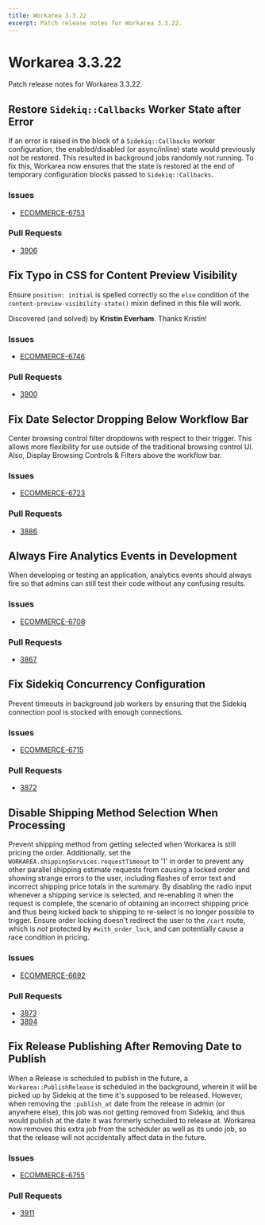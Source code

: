 ```yaml
---
title: Workarea 3.3.22
excerpt: Patch release notes for Workarea 3.3.22.
---
```


# Workarea 3.3.22

Patch release notes for Workarea 3.3.22.

## Restore `Sidekiq::Callbacks` Worker State after Error

If an error is raised in the block of a `Sidekiq::Callbacks` worker
configuration, the enabled/disabled (or async/inline) state would previously
not be restored. This resulted in background jobs randomly not running.
To fix this, Workarea now ensures that the state is restored at the end
of temporary configuration blocks passed to `Sidekiq::Callbacks`.

### Issues

- [ECOMMERCE-6753](https://jira.tools.weblinc.com/browse/ECOMMERCE-6753)

### Pull Requests

- [3906](https://stash.tools.weblinc.com/projects/WL/repos/workarea/pull-requests/3906/overview)

## Fix Typo in CSS for Content Preview Visibility

Ensure `position: initial` is spelled correctly so the `else` condition
of the `content-preview-visibility-state()` mixin defined in this file
will work.

Discovered (and solved) by **Kristin Everham**. Thanks Kristin!

### Issues

- [ECOMMERCE-6746](https://jira.tools.weblinc.com/browse/ECOMMERCE-6746)

### Pull Requests

- [3900](https://stash.tools.weblinc.com/projects/WL/repos/workarea/pull-requests/3900/overview)

## Fix Date Selector Dropping Below Workflow Bar

Center browsing control filter dropdowns with respect to their trigger.
This allows more flexibility for use outside of the traditional browsing
control UI. Also, Display Browsing Controls & Filters above the workflow
bar.

### Issues

- [ECOMMERCE-6723](https://jira.tools.weblinc.com/browse/ECOMMERCE-6723)

### Pull Requests

- [3886](https://stash.tools.weblinc.com/projects/WL/repos/workarea/pull-requests/3886/overview)

## Always Fire Analytics Events in Development

When developing or testing an application, analytics events should
always fire so that admins can still test their code without any
confusing results.

### Issues

- [ECOMMERCE-6708](https://jira.tools.weblinc.com/browse/ECOMMERCE-6708)

### Pull Requests

- [3867](https://stash.tools.weblinc.com/projects/WL/repos/workarea/pull-requests/3867/overview)

## Fix Sidekiq Concurrency Configuration

Prevent timeouts in background job workers by ensuring that the Sidekiq
connection pool is stocked with enough connections.

### Issues

- [ECOMMERCE-6715](https://jira.tools.weblinc.com/browse/ECOMMERCE-6715)

### Pull Requests

- [3872](https://stash.tools.weblinc.com/projects/WL/repos/workarea/pull-requests/3872/overview)

## Disable Shipping Method Selection When Processing

Prevent shipping method from getting selected when Workarea is still
pricing the order. Additionally, set the `WORKAREA.shippingServices.requestTimeout`
to '1' in order to prevent any other parallel shipping estimate requests from
causing a locked order and showing strange errors to the user, including
flashes of error text and incorrect shipping price totals in the
summary. By disabling the radio input whenever a shipping service is
selected, and re-enabling it when the request is complete, the scenario
of obtaining an incorrect shipping price and thus being kicked back to
shipping to re-select is no longer possible to trigger. Ensure order locking
doesn't redirect the user to the `/cart` route, which is _not_ protected by
`#with_order_lock`, and can potentially cause a race condition in pricing.

### Issues

- [ECOMMERCE-6692](https://jira.tools.weblinc.com/browse/ECOMMERCE-6692)

### Pull Requests

- [3873](https://stash.tools.weblinc.com/projects/WL/repos/workarea/pull-requests/3873/overview)
- [3894](https://stash.tools.weblinc.com/projects/WL/repos/workarea/pull-requests/3894/overview)

## Fix Release Publishing After Removing Date to Publish

When a Release is scheduled to publish in the future, a
`Workarea::PublishRelease` is scheduled in the background, wherein it
will be picked up by Sidekiq at the time it's supposed to be released.
However, when removing the `:publish_at` date from the release in admin
(or anywhere else), this job was not getting removed from Sidekiq, and
thus would publish at the date it was formerly scheduled to release at.
Workarea now removes this extra job from the scheduler as well as its
undo job, so that the release will not accidentally affect data in the
future.

### Issues

- [ECOMMERCE-6755](https://jira.tools.weblinc.com/browse/ECOMMERCE-6755)

### Pull Requests

- [3911](https://stash.tools.weblinc.com/projects/WL/repos/workarea/pull-requests/3911/overview)
